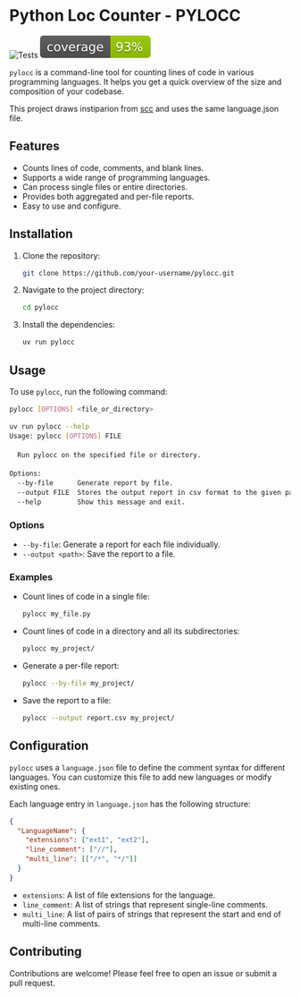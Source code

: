 # Python Loc Counter - PYLOCC
![Tests](https://github.com/cirius1792/pylocc/actions/workflows/tests.yml/badge.svg) ![Coverage](coverage.svg)

`pylocc` is a command-line tool for counting lines of code in various programming languages. It helps you get a quick overview of the size and composition of your codebase.

This project draws instiparion from [scc](https://github.com/boyter/scc) and uses the same language.json file. 

## Features

*   Counts lines of code, comments, and blank lines.
*   Supports a wide range of programming languages.
*   Can process single files or entire directories.
*   Provides both aggregated and per-file reports.
*   Easy to use and configure.

## Installation

1.  Clone the repository:
    ```bash
    git clone https://github.com/your-username/pylocc.git
    ```
2.  Navigate to the project directory:
    ```bash
    cd pylocc
    ```
3.  Install the dependencies:
    ```bash
    uv run pylocc
    ```

## Usage

To use `pylocc`, run the following command:

```bash
pylocc [OPTIONS] <file_or_directory>
```

```bash
uv run pylocc --help
Usage: pylocc [OPTIONS] FILE

  Run pylocc on the specified file or directory.

Options:
  --by-file      Generate report by file.
  --output FILE  Stores the output report in csv format to the given path
  --help         Show this message and exit.

```

### Options

*   `--by-file`: Generate a report for each file individually.
*   `--output <path>`: Save the report to a file.

### Examples

*   Count lines of code in a single file:
    ```bash
    pylocc my_file.py
    ```
*   Count lines of code in a directory and all its subdirectories:
    ```bash
    pylocc my_project/
    ```
*   Generate a per-file report:
    ```bash
    pylocc --by-file my_project/
    ```
*   Save the report to a file:
    ```bash
    pylocc --output report.csv my_project/
    ```

## Configuration

`pylocc` uses a `language.json` file to define the comment syntax for different languages. You can customize this file to add new languages or modify existing ones.

Each language entry in `language.json` has the following structure:

```json
{
  "LanguageName": {
    "extensions": ["ext1", "ext2"],
    "line_comment": ["//"],
    "multi_line": [["/*", "*/"]]
  }
}
```

*   `extensions`: A list of file extensions for the language.
*   `line_comment`: A list of strings that represent single-line comments.
*   `multi_line`: A list of pairs of strings that represent the start and end of multi-line comments.

## Contributing

Contributions are welcome! Please feel free to open an issue or submit a pull request.
